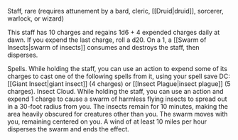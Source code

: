 Staff, rare (requires attunement by a bard, cleric, [[Druid|druid]], sorcerer, warlock, or wizard)

This staff has 10 charges and regains 1d6 + 4 expended charges daily at dawn. If you expend the last charge, roll a d20. On a 1, a [[Swarm of Insects|swarm of insects]] consumes and destroys the staff, then disperses.

Spells. While holding the staff, you can use an action to expend some of its charges to cast one of the following spells from it, using your spell save DC: [[Giant Insect|giant insect]] (4 charges) or [[Insect Plague|insect plague]] (5 charges). Insect Cloud. While holding the staff, you can use an action and expend 1 charge to cause a swarm of harmless flying insects to spread out in a 30-foot radius from you. The insects remain for 10 minutes, making the area heavily obscured for creatures other than you. The swarm moves with you, remaining centered on you. A wind of at least 10 miles per hour disperses the swarm and ends the effect.